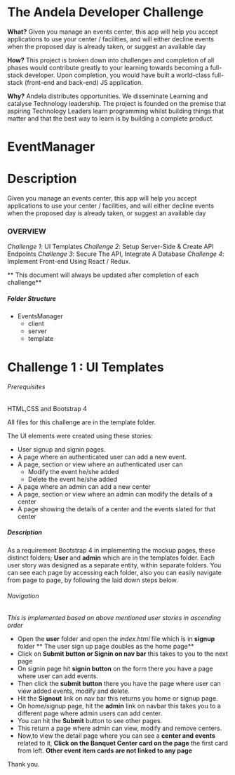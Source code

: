 
# The Andela Developer Challenge

**What?**
Given you manage an events center, this app will help you accept applications to use your center / facilities, and will either decline events when the proposed day is already taken, or suggest an available day

**How?**
This project is broken down into challenges and completion of all phases would contribute greatly to your learning towards becoming a full-stack developer. Upon completion, you would have built a world-class full-stack (front-end and back-end) JS application.

**Why?** 
Andela distributes opportunities. We disseminate Learning and catalyse Technology leadership. The project is founded on the premise that aspiring Technology Leaders learn programming whilst building things that matter and that the best way to learn is by building a complete product. 


# EventManager

# Description
Given you manage an events center, this app will help you accept applications to use your center / facilities, and will either decline events when the proposed day is already taken, or suggest an available day


### OVERVIEW
*Challenge 1*: UI Templates
*Challenge 2*: Setup Server-Side & Create API Endpoints
*Challenge 3*: Secure The API, Integrate A Database	
*Challenge 4*: Implement Front-end Using React / Redux.

** This document will always be updated after completion of each challenge**

##### Folder Structure
* EventsManager
	* client
	* server
	* template

# Challenge 1 : UI Templates

###### Prerequisites
HTML,CSS and Bootstrap 4

All files for this challenge are in the template folder.

The UI elements were created using these stories:

* User signup and signin pages.
* A page where an authenticated user can add a new event.
* A page, section or view where an authenticated user can 
	* Modify the event he/she added
	* Delete the event he/she added
* A page where an admin can add a new center
* A page, section or view where an admin can modify the details of a center
* A page showing the details of a center and the events slated for that center



##### Description

As a requirement Bootstrap 4 in implementing the mockup pages, these distinct folders; **User** and **admin** which are in the templates folder. Each user story was designed as a separate entity, within separate folders.
You can see each page by accessing each folder, also you can easily navigate from page to page, by following the laid down steps below.

###### Navigation
*This is implemented based on above mentioned user stories in ascending order*
* Open the **user** folder and open the *index.html* file which is in **signup** folder
** The user sign up page doubles as the home page**
* Click on **Submit button or Signin on nav bar**  this takes to you to the next page
* On signin page hit **signin button** on the form there you have a page where user can add events.
* Then click the **submit button** there you have the page where user can view added events, modify and delete.
* Hit the **Signout** link on nav bar this returns you home or signup page. 
* On home/signup page, hit the **admin** link on navbar this takes you to a different page where admin users can add center.
* You can hit the **Submit** button to see other pages.
* This return a page where admin can view, modify and remove centers.
* Now,to view the detail page where you can see a **center and events** related to it, **Click on the Banquet Center card on the page** the first card from left.
**Other event item cards are not linked to any page**

Thank you.

